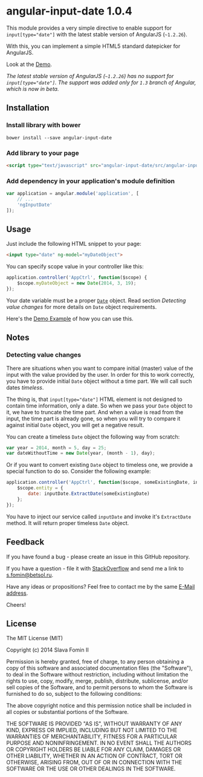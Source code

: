 # angular-input-date 1.0.4

This module provides a very simple directive to enable support for `input[type="date"]` with the latest stable version of AngularJS (`~1.2.26`).

With this, you can implement a simple HTML5 standard datepicker for AngularJS.

Look at the [Demo][demo].

*The latest stable version of AngularJS (`~1.2.26`) has no support for `input[type="date"]`.
The support was added only for `1.3` branch of Angular, which is now in beta.*

## Installation

### Install library with bower

`bower install --save angular-input-date`

### Add library to your page

``` html
<script type="text/javascript" src="angular-input-date/src/angular-input-date.js"></script>
```

### Add dependency in your application's module definition

``` javascript
var application = angular.module('application', [
    // ...
    'ngInputDate'
]);
```

## Usage

Just include the following HTML snippet to your page:

``` html
<input type="date" ng-model="myDateObject">
```

You can specify scope value in your controller like this:

``` javascript
application.controller('AppCtrl', function($scope) {
    $scope.myDateObject = new Date(2014, 3, 19);
});
```

Your date variable must be a proper [`Date`][mdn-date] object.
Read section *Detecting value changes* for more details on `Date` object requirements.

Here's the [Demo Example][demo] of how you can use this.

## Notes

### Detecting value changes

There are situations when you want to compare initial (master) value of the input
with the value provided by the user. In order for this to work correctly, you have
to provide initial `Date` object without a time part. We will call such dates *timeless*.

The thing is, that `input[type="date"]` HTML element is not designed to contain time information,
only a date. So when we pass your `Date` object to it, we have to truncate the time part.
And when a value is read from the input, the time part is already gone, so when you will try
to compare it against initial `Date` object, you will get a negative result.

You can create a timeless `Date` object the following way from scratch:
``` javascript
var year = 2014, month = 5, day = 25;
var dateWithoutTime = new Date(year, (month - 1), day);
```

Or if you want to convert existing `Date` object to timeless one, we provide a special
function to do so. Consider the following example:

``` javascript
application.controller('AppCtrl', function($scope, someExistingDate, inputDate) {
    $scope.entity = {
        date: inputDate.ExtractDate(someExistingDate)
    };
});
```

You have to inject our service called `inputDate` and invoke it's `ExtractDate` method.
It will return proper timeless `Date` object.

## Feedback

If you have found a bug - please create an issue in this GitHub repository.

If you have a question - file it with [StackOverflow][so-ask] and send me a
link to [s.fomin@betsol.ru][email].

Have any ideas or propositions? Feel free to contact me by the same [E-Mail address][email].

Cheers!

## License

The MIT License (MIT)

Copyright (c) 2014 Slava Fomin II

Permission is hereby granted, free of charge, to any person obtaining a copy
of this software and associated documentation files (the "Software"), to deal
in the Software without restriction, including without limitation the rights
to use, copy, modify, merge, publish, distribute, sublicense, and/or sell
copies of the Software, and to permit persons to whom the Software is
furnished to do so, subject to the following conditions:

The above copyright notice and this permission notice shall be included in
all copies or substantial portions of the Software.

THE SOFTWARE IS PROVIDED "AS IS", WITHOUT WARRANTY OF ANY KIND, EXPRESS OR
IMPLIED, INCLUDING BUT NOT LIMITED TO THE WARRANTIES OF MERCHANTABILITY,
FITNESS FOR A PARTICULAR PURPOSE AND NONINFRINGEMENT. IN NO EVENT SHALL THE
AUTHORS OR COPYRIGHT HOLDERS BE LIABLE FOR ANY CLAIM, DAMAGES OR OTHER
LIABILITY, WHETHER IN AN ACTION OF CONTRACT, TORT OR OTHERWISE, ARISING FROM,
OUT OF OR IN CONNECTION WITH THE SOFTWARE OR THE USE OR OTHER DEALINGS IN
THE SOFTWARE.

[mdn-date]: https://developer.mozilla.org/en-US/docs/Web/JavaScript/Reference/Global_Objects/Date
[demo]: http://jsfiddle.net/slavafomin/F2LcY/4/
[so-ask]: http://stackoverflow.com/questions/ask?tags=angularjs,javascript
[email]: mailto:s.fomin@betsol.ru